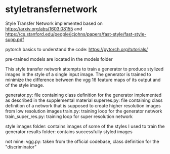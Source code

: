 # styletransfernetwork

Style Transfer Network implemented based on https://arxiv.org/abs/1603.08155 and https://cs.stanford.edu/people/jcjohns/papers/fast-style/fast-style-supp.pdf

pytorch basics to understand the code: https://pytorch.org/tutorials/

pre-trained models are located in the models folder

This style transfer network attempts to train a generator to produce stylized images in the style of a single input image. The generator is trained to minimize the difference between the vgg 16 feature maps of its output and of the style image.

generator.py: file containing class definition for the generator implemented as described in the supplemental material
superres.py: file containing class definition of a network that is supposed to create higher resolution images from low resolution images
train.py: training loop for the generator network
train_super_res.py: training loop for super resolution network

style images folder: contains images of some of the styles I used to train the generator
results folder: contains successfully styled images

not mine:
  vgg.py: taken from the official codebase, class definition for the "discriminator"
